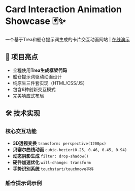
# Card Interaction Animation Showcase 🃏✨

一个基于Trea和船仓提示词生成的卡片交互动画网站 | [在线演示]([#](https://natalia-ooops.github.io/Trea-Card-Interaction-Animation-Showcase/)) 


## 🌟 项目亮点
- 全程使用**Trea生成框架代码**
- 船仓提示词驱动动画设计
- 纯原生三件套实现（HTML/CSS/JS）
- 包含6种创新交互模式
- 完美响应式布局

## 🛠️ 技术实现
### 核心交互功能
- **3D透视变换** `transform: perspective(1200px)`
- **贝塞尔曲线动画** `cubic-bezier(0.25, 0.46, 0.45, 0.94)`
- **动态阴影生成** `filter: drop-shadow()`
- **硬件加速优化** `will-change: transform`
- **手势识别系统** `touchstart/touchmove事件`

### 船仓提示词示例
